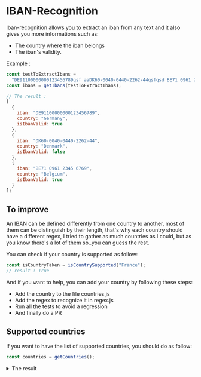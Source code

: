 # IBAN-Recognition

Iban-recognition allows you to extract an iban from any text and it also gives you more informations such as:

- The country where the iban belongs
- The iban's validity.

Example :

```js
const testToExtractIbans =
  "DE91100000000123456789qsf aaDK60-0040-0440-2262-44qsfqsd BE71 0961 2345 6769 ";
const ibans = getIbans(testToExtractIbans);

// The result :
[
  {
    iban: "DE91100000000123456789",
    country: "Germany",
    isIbanValid: true
  },
  {
    iban: "DK60-0040-0440-2262-44",
    country: "Denmark",
    isIbanValid: false
  },
  {
    iban: "BE71 0961 2345 6769",
    country: "Belgium",
    isIbanValid: true
  }
];
```

## To improve

An IBAN can be defined differently from one country to another, most of them can be distinguish by their length, that's why each country should have a different regex, I tried to gather as much countries as I could, but as you know there's a lot of them so..you can guess the rest.

You can check if your country is supported as follow:

```js
const isCountryTaken = isCountrySupported("France");
// result : True
```

And if you want to help, you can add your country by following these steps:

- Add the country to the file countries.js
- Add the regex to recognize it in regex.js
- Run all the tests to avoid a regression
- And finally do a PR

## Supported countries

If you want to have the list of supported countries, you should do as follow:

```js
const countries = getCountries();
```

<details>
  <summary>The result</summary>

```js
const countries = [
  "Denmark",
  "Faroe Islands",
  "Finland",
  "Groenland",
  "Netherlands",
  "Macédoine",
  "Slovenia",
  "Bosnia and Herzegovina",
  "Estonia",
  "Kazakhstan",
  "Lithuania",
  "Luxembourg",
  "Austria",
  "Croatia",
  "Liechtenstein",
  "Latvia",
  "Swiss",
  "Bangladesh",
  "Germany",
  "Ireland",
  "Montenegro",
  "Serbia",
  "Royaume-Uni",
  "Gibraltar",
  "Israel",
  "Andorra",
  "Czech republic",
  "South Africa",
  "Romania",
  "Slovakia",
  "Spain",
  "Sweden",
  "Tunisie",
  "Portugal",
  "Iceland",
  "Turkey",
  "France",
  "Greece",
  "Italy",
  "Monaco",
  "Saint Marin",
  "Albania",
  "Cyprus",
  "Hungary",
  "Lebanon",
  "Poland",
  "Maurice",
  "Malta"
];
```

</details>
